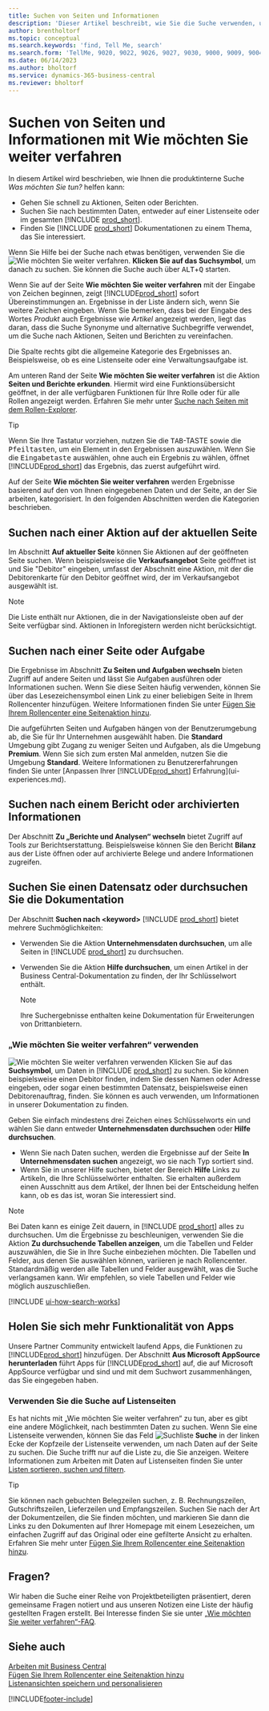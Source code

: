 ```yaml
---
title: Suchen von Seiten und Informationen
description: 'Dieser Artikel beschreibt, wie Sie die Suche verwenden, um Aktionen, Seiten, Berichte, Dokumentation und Daten sowie andere Apps und Beratungsdienste zu finden.'
author: brentholtorf
ms.topic: conceptual
ms.search.keywords: 'find, Tell Me, search'
ms.search.form: 'TellMe, 9020, 9022, 9026, 9027, 9030, 9000, 9009, 9004, 9005, 9024, 9006, 9007, 9010, 9016, 9017'
ms.date: 06/14/2023
ms.author: bholtorf
ms.service: dynamics-365-business-central
ms.reviewer: bholtorf
---
```

# <a name="finding-pages-and-information-with-tell-me"></a>Suchen von Seiten und Informationen mit Wie möchten Sie weiter verfahren

In diesem Artikel wird beschrieben, wie Ihnen die produktinterne Suche *Was möchten Sie tun?* helfen kann: 

* Gehen Sie schnell zu Aktionen, Seiten oder Berichten.
* Suchen Sie nach bestimmten Daten, entweder auf einer Listenseite oder im gesamten [!INCLUDE [prod_short](includes/prod_short.md)].
* Finden Sie [!INCLUDE [prod_short](includes/prod_short.md)] Dokumentationen zu einem Thema, das Sie interessiert.

<!-- ![!VIDEO https://go.microsoft.com/fwlink/?linkid=2086048] -->

Wenn Sie Hilfe bei der Suche nach etwas benötigen, verwenden Sie die ![Wie möchten Sie weiter verfahren.](media/ui-search/search.png "Nach Seite oder Bericht suchen") **Klicken Sie auf das Suchsymbol**, um danach zu suchen. Sie können die Suche auch über <kbd>ALT</kbd>+<kbd>Q</kbd> starten.

Wenn Sie auf der Seite **Wie möchten Sie weiter verfahren** mit der Eingabe von Zeichen beginnen, zeigt [!INCLUDE[prod_short](includes/prod_short.md)] sofort Übereinstimmungen an. Ergebnisse in der Liste ändern sich, wenn Sie weitere Zeichen eingeben. Wenn Sie bemerken, dass bei der Eingabe des Wortes *Produkt* auch Ergebnisse wie *Artikel* angezeigt werden, liegt das daran, dass die Suche Synonyme und alternative Suchbegriffe verwendet, um die Suche nach Aktionen, Seiten und Berichten zu vereinfachen.

Die Spalte rechts gibt die allgemeine Kategorie des Ergebnisses an. Beispielsweise, ob es eine Listenseite oder eine Verwaltungsaufgabe ist.  

Am unteren Rand der Seite **Wie möchten Sie weiter verfahren** ist die Aktion **Seiten und Berichte erkunden**. Hiermit wird eine Funktionsübersicht geöffnet, in der alle verfügbaren Funktionen für Ihre Rolle oder für alle Rollen angezeigt werden. Erfahren Sie mehr unter [Suche nach Seiten mit dem Rollen-Explorer](ui-role-explorer.md).

> [!TIP]  
> Wenn Sie Ihre Tastatur vorziehen, nutzen Sie die <kbd>TAB</kbd>-TASTE sowie die <kbd>Pfeiltasten</kbd>, um ein Element in den Ergebnissen auszuwählen. Wenn Sie die <kbd>Eingabetaste</kbd> auswählen, ohne auch ein Ergebnis zu wählen, öffnet [!INCLUDE[prod_short](includes/prod_short.md)] das Ergebnis, das zuerst aufgeführt wird.

Auf der Seite **Wie möchten Sie weiter verfahren** werden Ergebnisse basierend auf den von Ihnen eingegebenen Daten und der Seite, an der Sie arbeiten, kategorisiert. In den folgenden Abschnitten werden die Kategorien beschrieben.

## <a name="find-an-action-on-the-current-page"></a>Suchen nach einer Aktion auf der aktuellen Seite

Im Abschnitt **Auf aktueller Seite** können Sie Aktionen auf der geöffneten Seite suchen. Wenn beispielsweise die **Verkaufsangebot** Seite geöffnet ist und Sie "Debitor" eingeben, umfasst der Abschnitt eine Aktion, mit der die Debitorenkarte für den Debitor geöffnet wird, der im Verkaufsangebot ausgewählt ist.

> [!NOTE]  
> Die Liste enthält nur Aktionen, die in der Navigationsleiste oben auf der Seite verfügbar sind. Aktionen in Inforegistern werden nicht berücksichtigt.  

## <a name="find-a-page-or-a-task"></a>Suchen nach einer Seite oder Aufgabe

Die Ergebnisse im Abschnitt **Zu Seiten und Aufgaben wechseln** bieten Zugriff auf andere Seiten und lässt Sie Aufgaben ausführen oder Informationen suchen. Wenn Sie diese Seiten häufig verwenden, können Sie über das Lesezeichensymbol einen Link zu einer beliebigen Seite in Ihrem Rollencenter hinzufügen. Weitere Informationen finden Sie unter [Fügen Sie Ihrem Rollencenter eine Seitenaktion hinzu](ui-bookmarks.md).

Die aufgeführten Seiten und Aufgaben hängen von der Benutzerumgebung ab, die Sie für Ihr Unternehmen ausgewählt haben. Die **Standard** Umgebung gibt Zugang zu weniger Seiten und Aufgaben, als die Umgebung **Premium**. Wenn Sie sich zum ersten Mal anmelden, nutzen Sie die Umgebung **Standard**. Weitere Informationen zu Benutzererfahrungen finden Sie unter [Anpassen Ihrer [!INCLUDE[prod_short](includes/prod_short.md)] Erfahrung](ui-experiences.md).

## <a name="find-a-report-or-archived-information"></a>Suchen nach einem Bericht oder archivierten Informationen

Der Abschnitt **Zu „Berichte und Analysen“ wechseln** bietet Zugriff auf Tools zur Berichtserstattung. Beispielsweise können Sie den Bericht **Bilanz** aus der Liste öffnen oder auf archivierte Belege und andere Informationen zugreifen.  

## <a name="find-a-record-or-search-the-documentation"></a>Suchen Sie einen Datensatz oder durchsuchen Sie die Dokumentation

Der Abschnitt **Suchen nach \<keyword\>** [!INCLUDE [prod_short](includes/prod_short.md)] bietet mehrere Suchmöglichkeiten:

* Verwenden Sie die Aktion **Unternehmensdaten durchsuchen**, um alle Seiten in [!INCLUDE [prod_short](includes/prod_short.md)] zu durchsuchen.
* Verwenden Sie die Aktion **Hilfe durchsuchen**, um einen Artikel in der Business Central-Dokumentation zu finden, der Ihr Schlüsselwort enthält.

  > [!NOTE]  
  > Ihre Suchergebnisse enthalten keine Dokumentation für Erweiterungen von Drittanbietern.

### <a name="use-tell-me-what-you-want-to-do"></a>„Wie möchten Sie weiter verfahren“ verwenden

![Wie möchten Sie weiter verfahren](media/ui-search/search.png "Nach Seite oder Bericht suchen") verwenden Klicken Sie auf das **Suchsymbol**, um Daten in [!INCLUDE [prod_short](includes/prod_short.md)] zu suchen. Sie können beispielsweise einen Debitor finden, indem Sie dessen Namen oder Adresse eingeben, oder sogar einen bestimmten Datensatz, beispielsweise einen Debitorenauftrag, finden. Sie können es auch verwenden, um Informationen in unserer Dokumentation zu finden.

Geben Sie einfach mindestens drei Zeichen eines Schlüsselworts ein und wählen Sie dann entweder **Unternehmensdaten durchsuchen** oder **Hilfe durchsuchen**.

* Wenn Sie nach Daten suchen, werden die Ergebnisse auf der Seite **In Unternehmensdaten suchen** angezeigt, wo sie nach Typ sortiert sind.  
* Wenn Sie in unserer Hilfe suchen, bietet der Bereich **Hilfe** Links zu Artikeln, die Ihre Schlüsselwörter enthalten. Sie erhalten außerdem einen Ausschnitt aus dem Artikel, der Ihnen bei der Entscheidung helfen kann, ob es das ist, woran Sie interessiert sind.

> [!NOTE]
> Bei Daten kann es einige Zeit dauern, in [!INCLUDE [prod_short](includes/prod_short.md)] alles zu durchsuchen. Um die Ergebnisse zu beschleunigen, verwenden Sie die Aktion **Zu durchsuchende Tabellen anzeigen**, um die Tabellen und Felder auszuwählen, die Sie in Ihre Suche einbeziehen möchten. Die Tabellen und Felder, aus denen Sie auswählen können, variieren je nach Rollencenter. Standardmäßig werden alle Tabellen und Felder ausgewählt, was die Suche verlangsamen kann. Wir empfehlen, so viele Tabellen und Felder wie möglich auszuschließen.

[!INCLUDE [ui-how-search-works](includes/ui-how-search-works.md)]

## <a name="get-more-functionality-from-apps"></a>Holen Sie sich mehr Funktionalität von Apps

Unsere Partner Community entwickelt laufend Apps, die Funktionen zu [!INCLUDE[prod_short](includes/prod_short.md)] hinzufügen. Der Abschnitt **Aus Microsoft AppSource herunterladen** führt Apps für [!INCLUDE[prod_short](includes/prod_short.md)] auf, die auf Microsoft AppSource verfügbar und sind und mit dem Suchwort zusammenhängen, das Sie eingegeben haben.

### <a name="use-search-on-list-pages"></a>Verwenden Sie die Suche auf Listenseiten

Es hat nichts mit „Wie möchten Sie weiter verfahren“ zu tun, aber es gibt eine andere Möglichkeit, nach bestimmten Daten zu suchen. Wenn Sie eine Listenseite verwenden, können Sie das Feld ![Suchliste](media/ui-search/search-list.png "Symbol für die Suchliste") **Suche** in der linken Ecke der Kopfzeile der Listenseite verwenden, um nach Daten auf der Seite zu suchen. Die Suche trifft nur auf die Liste zu, die Sie anzeigen. Weitere Informationen zum Arbeiten mit Daten auf Listenseiten finden Sie unter [Listen sortieren, suchen und filtern](ui-enter-criteria-filters.md).  

> [!TIP]
> Sie können nach gebuchten Belegzeilen suchen, z. B. Rechnungszeilen, Gutschriftszeilen, Lieferzeilen und Empfangszeilen. Suchen Sie nach der Art der Dokumentzeilen, die Sie finden möchten, und markieren Sie dann die Links zu den Dokumenten auf Ihrer Homepage mit einem Lesezeichen, um einfachen Zugriff auf das Original oder eine gefilterte Ansicht zu erhalten. Erfahren Sie mehr unter [Fügen Sie Ihrem Rollencenter eine Seitenaktion hinzu](ui-bookmarks.md).

## <a name="questions"></a>Fragen?

Wir haben die Suche einer Reihe von Projektbeteiligten präsentiert, deren gemeinsame Fragen notiert und aus unseren Notizen eine Liste der häufig gestellten Fragen erstellt. Bei Interesse finden Sie sie unter [„Wie möchten Sie weiter verfahren“-FAQ](ui-search-faq.md).

## <a name="see-also"></a>Siehe auch

[Arbeiten mit Business Central](ui-work-product.md)  
[Fügen Sie Ihrem Rollencenter eine Seitenaktion hinzu](ui-bookmarks.md)  
[Listenansichten speichern und personalisieren](ui-views.md)  

[!INCLUDE[footer-include](includes/footer-banner.md)]
